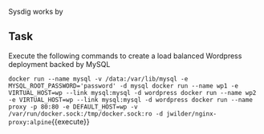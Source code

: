 Sysdig works by


## Task

Execute the following commands to create a load balanced Wordpress deployment backed by MySQL

`docker run --name mysql -v /data:/var/lib/mysql -e MYSQL_ROOT_PASSWORD='password' -d mysql
docker run --name wp1 -e VIRTUAL_HOST=wp --link mysql:mysql -d wordpress
docker run --name wp2 -e VIRTUAL_HOST=wp --link mysql:mysql -d wordpress
docker run --name proxy -p 80:80 -e DEFAULT_HOST=wp -v /var/run/docker.sock:/tmp/docker.sock:ro -d jwilder/nginx-proxy:alpine`{{execute}}

